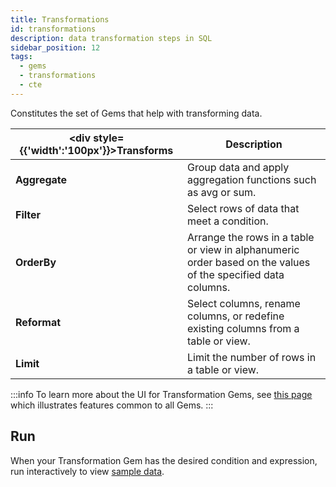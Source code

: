 ```yaml
---
title: Transformations
id: transformations
description: data transformation steps in SQL
sidebar_position: 12
tags:
  - gems
  - transformations
  - cte
---
```


Constitutes the set of Gems that help with transforming data.

<div class="transformations-gems-table">

| <div style={{'width':'100px'}}>Transforms</div> | Description                                                                                                  |
| ----------------------------------------------- | ------------------------------------------------------------------------------------------------------------ |
| **Aggregate**                                   | Group data and apply aggregation functions such as avg or sum.                                               |
| **Filter**                                      | Select rows of data that meet a condition.                                                                   |
| **OrderBy**                                     | Arrange the rows in a table or view in alphanumeric order based on the values of the specified data columns. |
| **Reformat**                                    | Select columns, rename columns, or redefine existing columns from a table or view.                           |
| **Limit**                                       | Limit the number of rows in a table or view.                                                                 |

</div>

:::info
To learn more about the UI for Transformation Gems, see [this page](/docs/concepts/project/gems.md) which illustrates features common to all Gems.
:::

## Run

When your Transformation Gem has the desired condition and expression, run interactively to view [sample data](/docs/SQL/execution/data-explorer.md).
